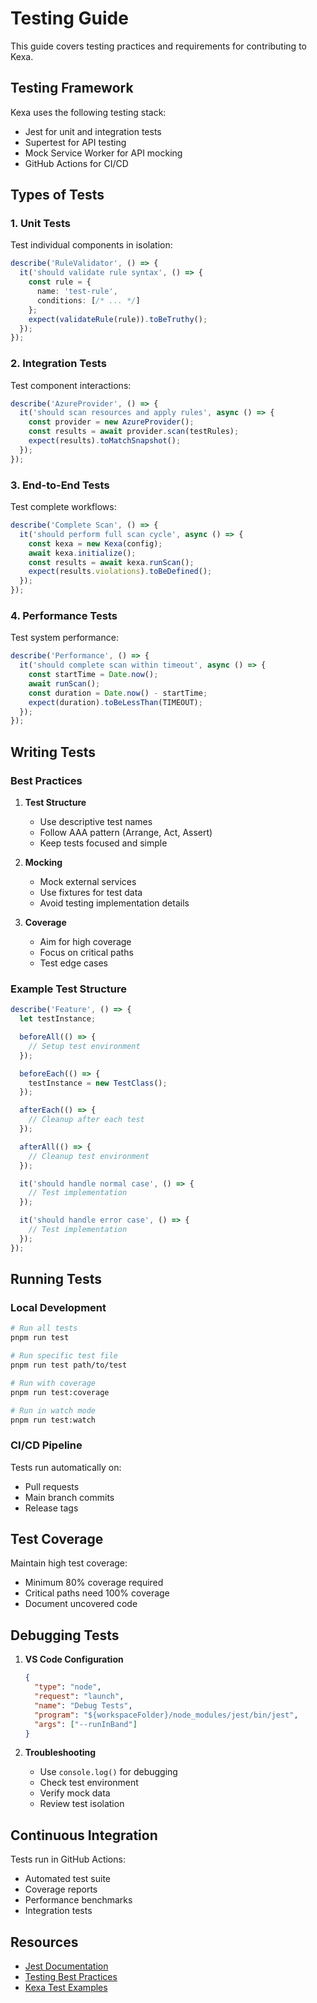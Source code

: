 # Testing Guide

This guide covers testing practices and requirements for contributing to Kexa.

## Testing Framework

Kexa uses the following testing stack:

- Jest for unit and integration tests
- Supertest for API testing
- Mock Service Worker for API mocking
- GitHub Actions for CI/CD

## Types of Tests

### 1. Unit Tests

Test individual components in isolation:

```typescript
describe('RuleValidator', () => {
  it('should validate rule syntax', () => {
    const rule = {
      name: 'test-rule',
      conditions: [/* ... */]
    };
    expect(validateRule(rule)).toBeTruthy();
  });
});
```

### 2. Integration Tests

Test component interactions:

```typescript
describe('AzureProvider', () => {
  it('should scan resources and apply rules', async () => {
    const provider = new AzureProvider();
    const results = await provider.scan(testRules);
    expect(results).toMatchSnapshot();
  });
});
```

### 3. End-to-End Tests

Test complete workflows:

```typescript
describe('Complete Scan', () => {
  it('should perform full scan cycle', async () => {
    const kexa = new Kexa(config);
    await kexa.initialize();
    const results = await kexa.runScan();
    expect(results.violations).toBeDefined();
  });
});
```

### 4. Performance Tests

Test system performance:

```typescript
describe('Performance', () => {
  it('should complete scan within timeout', async () => {
    const startTime = Date.now();
    await runScan();
    const duration = Date.now() - startTime;
    expect(duration).toBeLessThan(TIMEOUT);
  });
});
```

## Writing Tests

### Best Practices

1. **Test Structure**
   - Use descriptive test names
   - Follow AAA pattern (Arrange, Act, Assert)
   - Keep tests focused and simple

2. **Mocking**
   - Mock external services
   - Use fixtures for test data
   - Avoid testing implementation details

3. **Coverage**
   - Aim for high coverage
   - Focus on critical paths
   - Test edge cases

### Example Test Structure

```typescript
describe('Feature', () => {
  let testInstance;

  beforeAll(() => {
    // Setup test environment
  });

  beforeEach(() => {
    testInstance = new TestClass();
  });

  afterEach(() => {
    // Cleanup after each test
  });

  afterAll(() => {
    // Cleanup test environment
  });

  it('should handle normal case', () => {
    // Test implementation
  });

  it('should handle error case', () => {
    // Test implementation
  });
});
```

## Running Tests

### Local Development

```bash
# Run all tests
pnpm run test

# Run specific test file
pnpm run test path/to/test

# Run with coverage
pnpm run test:coverage

# Run in watch mode
pnpm run test:watch
```

### CI/CD Pipeline

Tests run automatically on:

- Pull requests
- Main branch commits
- Release tags

## Test Coverage

Maintain high test coverage:

- Minimum 80% coverage required
- Critical paths need 100% coverage
- Document uncovered code

## Debugging Tests

1. **VS Code Configuration**

   ```json
   {
     "type": "node",
     "request": "launch",
     "name": "Debug Tests",
     "program": "${workspaceFolder}/node_modules/jest/bin/jest",
     "args": ["--runInBand"]
   }
   ```

2. **Troubleshooting**
   - Use `console.log()` for debugging
   - Check test environment
   - Verify mock data
   - Review test isolation

## Continuous Integration

Tests run in GitHub Actions:

- Automated test suite
- Coverage reports
- Performance benchmarks
- Integration tests

## Resources

- [Jest Documentation](https://jestjs.io/docs/getting-started)
- [Testing Best Practices](https://github.com/goldbergyoni/javascript-testing-best-practices)
- [Kexa Test Examples](../examples/tests)
